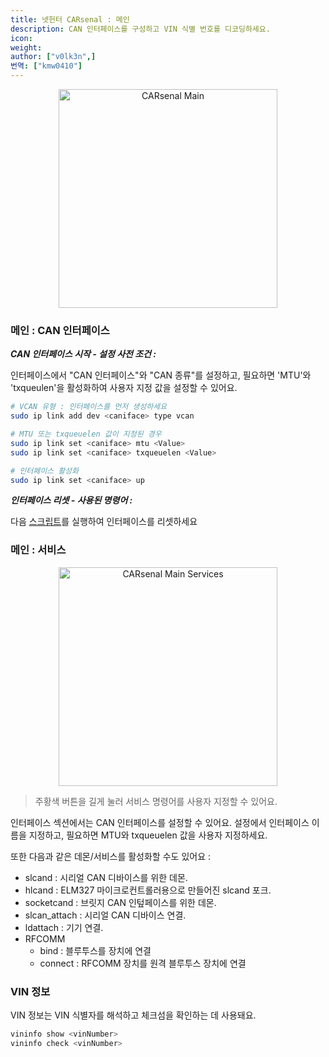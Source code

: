 ```yaml
---
title: 넷헌터 CARsenal : 메인
description: CAN 인터페이스를 구성하고 VIN 식별 번호를 디코딩하세요.
icon:
weight:
author: ["v0lk3n",]
번역: ["kmw0410"]
---
```


<p style="text-align: center"><img src="../assets/main.gif" width="350" alt="CARsenal Main"></p>

### 메인 : CAN 인터페이스

***CAN 인터페이스 시작 - 설정 사전 조건 :***

인터페이스에서 "CAN 인터페이스"와 "CAN 종류"를 설정하고, 필요하면 'MTU'와 'txqueulen'을 활성화하여 사용자 지정 값을 설정할 수 있어요.

```bash
# VCAN 유형 : 인터페이스를 먼저 생성하세요
sudo ip link add dev <caniface> type vcan

# MTU 또는 txqueuelen 값이 지정된 경우
sudo ip link set <caniface> mtu <Value>
sudo ip link set <caniface> txqueuelen <Value>

# 인터페이스 활성화
sudo ip link set <caniface> up
```

***인터페이스 리셋 - 사용된 명령어 :***

다음 <a href="https://raw.githubusercontent.com/V0lk3n/NetHunter-CarArsenal/refs/heads/main/can_reset.sh" target="_blank">스크립트</a>를 실행하여 인터페이스를 리셋하세요


### 메인 : 서비스

<p style="text-align: center"><img src="../assets/main-services.gif" width="350" alt="CARsenal Main Services"></p>

> 주황색 버튼을 길게 눌러 서비스 명령어를 사용자 지정할 수 있어요.

인터페이스 섹션에서는 CAN 인터페이스를 설정할 수 있어요. 설정에서 인터페이스 이름을 지정하고, 필요하면 MTU와 txqueuelen 값을 사용자 지정하세요.

또한 다음과 같은 데몬/서비스를 활성화할 수도 있어요 :

- slcand : 시리얼 CAN 디바이스를 위한 데몬.
- hlcand : ELM327 마이크로컨트롤러용으로 만들어진 slcand 포크.
- socketcand : 브릿지 CAN 인텊페이스를 위한 데몬.
- slcan_attach : 시리얼 CAN 디바이스 연결.
- ldattach : 기기 연결.
- RFCOMM
    - bind : 블루투스를 장치에 연결
    - connect : RFCOMM 장치를 원격 블루투스 장치에 연결


### VIN 정보

VIN 정보는 VIN 식별자를 해석하고 체크섬을 확인하는 데 사용돼요.

```bash
vininfo show <vinNumber>
vininfo check <vinNumber>
```
